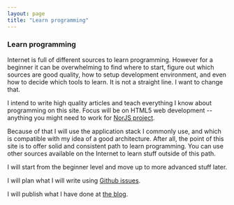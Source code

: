 ```yaml
---
layout: page
title: "Learn programming"
---
```


### Learn programming

Internet is full of different sources to learn programming. However for a 
beginner it can be overwhelming to find where to start, figure out which 
sources are good quality, how to setup development environment, and even how to 
decide which tools to learn. It is not a straight line. I want to change that.

I intend to write high quality articles and teach everything I know about 
programming on this site. Focus will be on HTML5 web development -- anything 
you might need to work for [NorJS project](http://www.norjs.com).

Because of that I will use the application stack I commonly use, and which is 
compatible with my idea of a good architecture. After all, the point of this 
site is to offer solid and consistent path to learn programming. You can use 
other sources available on the Internet to learn stuff outside of this path.

I will start from the beginner level and move up to more advanced stuff later.

I will plan what I will write using [Github 
issues](https://github.com/norjs/training/issues).

I will publish what I have done at [the blog](/blog.html).

